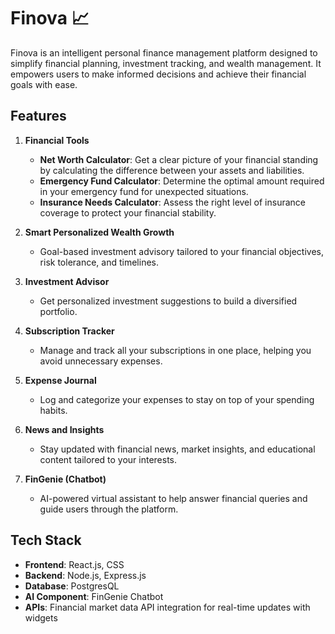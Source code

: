 # Finova 📈 

Finova is an intelligent personal finance management platform designed to simplify financial planning, investment tracking, and wealth management. It empowers users to make informed decisions and achieve their financial goals with ease.

## Features

1. **Financial Tools**  
   - **Net Worth Calculator**: Get a clear picture of your financial standing by calculating the difference between your assets and liabilities.  
   - **Emergency Fund Calculator**: Determine the optimal amount required in your emergency fund for unexpected situations.  
   - **Insurance Needs Calculator**: Assess the right level of insurance coverage to protect your financial stability.  

2. **Smart Personalized Wealth Growth**  
   - Goal-based investment advisory tailored to your financial objectives, risk tolerance, and timelines.  

3. **Investment Advisor**  
   - Get personalized investment suggestions to build a diversified portfolio.  

4. **Subscription Tracker**  
   - Manage and track all your subscriptions in one place, helping you avoid unnecessary expenses.  

5. **Expense Journal**  
   - Log and categorize your expenses to stay on top of your spending habits.  

6. **News and Insights**  
   - Stay updated with financial news, market insights, and educational content tailored to your interests.  

7. **FinGenie (Chatbot)**  
   - AI-powered virtual assistant to help answer financial queries and guide users through the platform.

## Tech Stack

- **Frontend**: React.js, CSS
- **Backend**: Node.js, Express.js  
- **Database**: PostgresQL
- **AI Component**: FinGenie Chatbot
- **APIs**: Financial market data API integration for real-time updates with widgets

